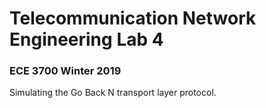 # Telecommunication Network Engineering Lab 4
### ECE 3700 Winter 2019

Simulating the Go Back N transport layer protocol.
